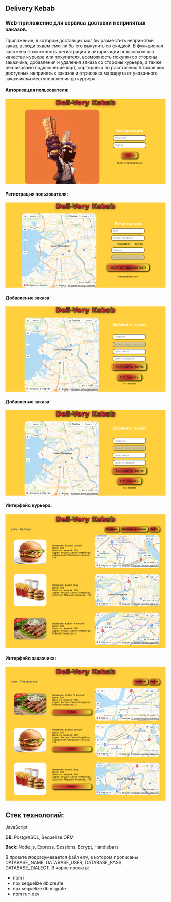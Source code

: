 ## Delivery Kebab

### Web-приложение для сервиса доставки непринятых заказов.
Приложение, в котором доставщик мог бы разместить непринятый заказ, а люди рядом смогли бы его выкупить со скидкой. В функционал заложена возможность регистрации и авторизации пользователя в качестве курьера или покупателя, возможность покупки со стороны заказчика, добавления и удаления заказа со стороны курьера, а также реализовано подключение карт, сортировка по расстоянию ближайших доступных непринятых заказов и отрисовка маршрута от указанного заказчиком местоположения до курьера.

#### Авторизация пользователя:
![](/screenshots/auth.png)

#### Регистрация пользователя:
![](/screenshots/registration.png)

#### Добавление заказа:
![](/screenshots/add-product.png)

#### Добавление заказа:
![](/screenshots/add-product.png)

#### Интерфейс курьера:
![](/screenshots/courier.png)

#### Интерфейс заказчика:
![](/screenshots/user.png)

## Стек технологий:
JavaScript

**DB**: PostgreSQL, Sequelize ORM

**Back**: Node.js, Express, Sessions, Bcrypt, Handlebars

В проекте подразумевается файл env, в котором прописаны DATABASE_NAME, DATABASE_USER, DATABASE_PASS, DATABASE_DIALECT.
В корне проекта:
  * npm i
  * npx sequelize db:create
  * npx sequelize db:migrate
  * npm run dev
